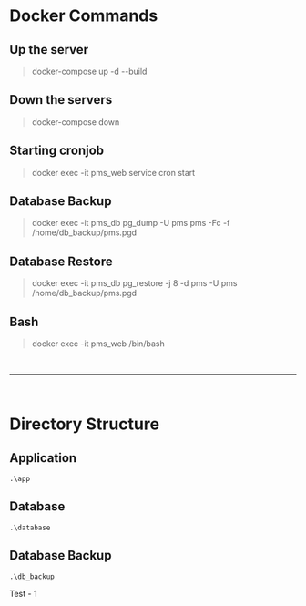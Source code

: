 # **Docker Commands**

## Up the server
>docker-compose up -d --build
## Down the servers
>docker-compose down
## Starting cronjob
>docker exec -it pms_web service cron start
## Database Backup
>docker exec -it pms_db pg_dump -U pms pms -Fc -f /home/db_backup/pms.pgd
## Database Restore
>docker exec -it pms_db pg_restore -j 8 -d pms -U pms /home/db_backup/pms.pgd
## Bash
>docker exec -it pms_web /bin/bash

<br /><hr /><br />

# **Directory Structure**
## Application
    .\app
## Database
    .\database
## Database Backup
    .\db_backup

Test - 1